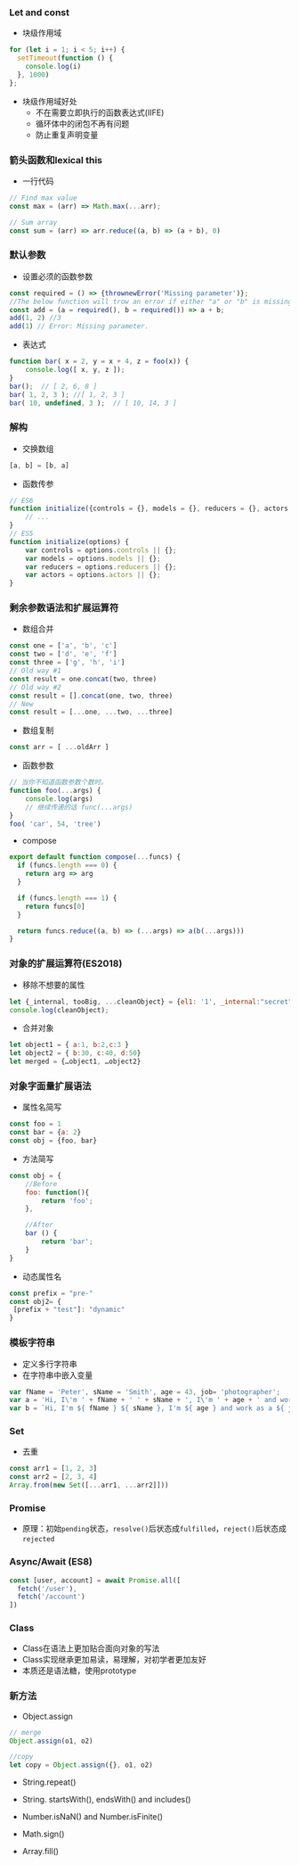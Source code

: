 ### Let and const

+ 块级作用域

```js
for (let i = 1; i < 5; i++) {
  setTimeout(function () {
    console.log(i)
  }, 1000)
};
```

+ 块级作用域好处
  + 不在需要立即执行的函数表达式(IIFE)
  + 循环体中的闭包不再有问题
  + 防止重复声明变量

### 箭头函数和lexical this

+ 一行代码
```js
// Find max value
const max = (arr) => Math.max(...arr);

// Sum array
const sum = (arr) => arr.reduce((a, b) => (a + b), 0)
```

### 默认参数

+ 设置必须的函数参数
```js
const required = () => {thrownewError('Missing parameter')};
//The below function will trow an error if either "a" or "b" is missing.
const add = (a = required(), b = required()) => a + b;
add(1, 2) //3
add(1) // Error: Missing parameter.
```

+ 表达式
```js
function bar( x = 2, y = x + 4, z = foo(x)) {
    console.log([ x, y, z ]);
}
bar();  // [ 2, 6, 8 ]
bar( 1, 2, 3 ); //[ 1, 2, 3 ] 
bar( 10, undefined, 3 );  // [ 10, 14, 3 ]
```

### 解构

+ 交换数组
```js
[a, b] = [b, a]
```

+ 函数传参
```js
// ES6
function initialize({controls = {}, models = {}, reducers = {}, actors = []}) {
    // ...
}
// ES5
function initialize(options) {
    var controls = options.controls || {};
    var models = options.models || {};
    var reducers = options.reducers || {};
    var actors = options.actors || {};
}
```

### 剩余参数语法和扩展运算符

+ 数组合并
```js
const one = ['a', 'b', 'c']
const two = ['d', 'e', 'f']
const three = ['g', 'h', 'i']
// Old way #1
const result = one.concat(two, three)
// Old way #2
const result = [].concat(one, two, three)
// New
const result = [...one, ...two, ...three]
```

+ 数组复制
```js
const arr = [ ...oldArr ]
```

+ 函数参数
```js
// 当你不知道函数参数个数时。
function foo(...args) {
    console.log(args)
    // 继续传递的话 func(...args)
} 
foo( 'car', 54, 'tree')
```

+ compose
```js
export default function compose(...funcs) {
  if (funcs.length === 0) {
    return arg => arg
  }

  if (funcs.length === 1) {
    return funcs[0]
  }

  return funcs.reduce((a, b) => (...args) => a(b(...args)))
}
```

### 对象的扩展运算符(ES2018)

+ 移除不想要的属性
```js
let {_internal, tooBig, ...cleanObject} = {el1: '1', _internal:"secret", tooBig:{}, el2: '2', el3: '3'};
console.log(cleanObject);
```
+ 合并对象
```js
let object1 = { a:1, b:2,c:3 }
let object2 = { b:30, c:40, d:50}
let merged = {…object1, …object2} 
```

### 对象字面量扩展语法

+ 属性名简写
```js
const foo = 1
const bar = {a: 2}
const obj = {foo, bar}
```

+ 方法简写
```js
const obj = {
    //Before
    foo: function(){
        return 'foo';
    },

    //After
    bar () {
        return 'bar';
    }
}
```

+ 动态属性名
```js
const prefix = "pre-"
const obj2= {
 [prefix + "test"]: "dynamic"   
}
```


### 模板字符串

+ 定义多行字符串
+ 在字符串中嵌入变量
```js
var fName = 'Peter', sName = 'Smith', age = 43, job= 'photographer';
var a = 'Hi, I\'m ' + fName + ' ' + sName + ', I\'m ' + age + ' and work as a ' + job + '.';
var b = `Hi, I'm ${ fName } ${ sName }, I'm ${ age } and work as a ${ job }.`;
```

### Set

+ 去重
```js
const arr1 = [1, 2, 3]
const arr2 = [2, 3, 4]
Array.from(new Set([...arr1, ...arr2]]))
```

### Promise
+ 原理：初始``pending``状态，``resolve()``后状态成``fulfilled``，``reject()``后状态成``rejected``

### Async/Await (ES8)
```js
const [user, account] = await Promise.all([
  fetch('/user'),
  fetch('/account')
])
```
### Class
+ Class在语法上更加贴合面向对象的写法
+ Class实现继承更加易读，易理解，对初学者更加友好
+ 本质还是语法糖，使用prototype

### 新方法

+ Object.assign
```js
// merge
Object.assign(o1, o2)

//copy
let copy = Object.assign({}, o1, o2)
```

+ String.repeat()

+ String. startsWith(), endsWith() and includes()

+ Number.isNaN() and Number.isFinite()

+ Math.sign() 

+ Array.fill()
